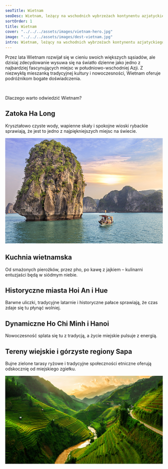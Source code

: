 ```yaml
---
seoTitle: Wietnam
seoDesc: Wietnam, leżący na wschodnich wybrzeżach kontynentu azjatyckiego, to kraj pełen kontrastów, bogatej historii i niesamowitych krajobrazów.
sortOrder: 1
title: Wietnam
cover: "../../../assets/images/vietnam-hero.jpg"
image: "../../../assets/images/dest-vietnam.jpg"
intro: Wietnam, leżący na wschodnich wybrzeżach kontynentu azjatyckiego, to kraj pełen kontrastów, bogatej historii i niesamowitych krajobrazów.
---
```


Przez lata Wietnam rozwijał się w cieniu swoich większych sąsiadów, ale dzisiaj zdecydowanie wysuwa się na światło dzienne jako jedno z najbardziej fascynujących miejsc w południowo-wschodniej Azji. Z niezwykłą mieszanką tradycyjnej kultury i nowoczesności, Wietnam oferuje podróżnikom bogate doświadczenia.

&nbsp;

Dlaczego warto odwiedzić Wietnam?

## Zatoka Ha Long

Kryształowo czyste wody, wapienne skały i spokojne wioski rybackie sprawiają, że jest to jedno z najpiękniejszych miejsc na świecie.

![Zatoka Ha-Long](../../../assets/images/vietnam-ha-long.jpg)

## Kuchnia wietnamska

Od smażonych pierożków, przez pho, po kawę z jajkiem – kulinarni entuzjaści będą w siódmym niebie.

## Historyczne miasta Hoi An i Hue

Barwne uliczki, tradycyjne latarnie i historyczne pałace sprawiają, że czas zdaje się tu płynąć wolniej.

## Dynamiczne Ho Chi Minh i Hanoi

Nowoczesność splata się tu z tradycją, a życie miejskie pulsuje z energią.

## Tereny wiejskie i górzyste regiony Sapa

Bujne zielone tarasy ryżowe i tradycyjne społeczności etniczne oferują odskocznię od miejskiego zgiełku.

![Pola ryżowe](../../../assets/images/vietnam-rice-fields.jpg)

